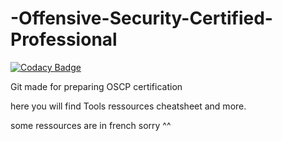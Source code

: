 # -Offensive-Security-Certified-Professional

[![Codacy Badge](https://api.codacy.com/project/badge/Grade/4029b6fd4ccc4584837026d63677d779)](https://app.codacy.com/app/StevenDias33/Offensive-Security-Certified-Professional?utm_source=github.com&utm_medium=referral&utm_content=StevenDias33/Offensive-Security-Certified-Professional&utm_campaign=Badge_Grade_Settings)

Git made for preparing OSCP certification 

here you will find Tools ressources cheatsheet and more. 

some ressources are in french sorry ^^ 
